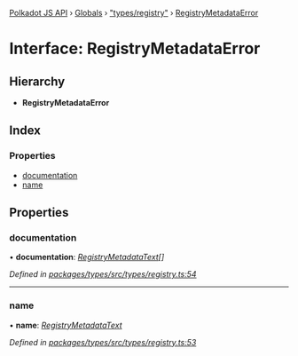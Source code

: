 [Polkadot JS API](../README.md) › [Globals](../globals.md) › ["types/registry"](../modules/_types_registry_.md) › [RegistryMetadataError](_types_registry_.registrymetadataerror.md)

# Interface: RegistryMetadataError

## Hierarchy

* **RegistryMetadataError**

## Index

### Properties

* [documentation](_types_registry_.registrymetadataerror.md#documentation)
* [name](_types_registry_.registrymetadataerror.md#name)

## Properties

###  documentation

• **documentation**: *[RegistryMetadataText](_types_registry_.registrymetadatatext.md)[]*

*Defined in [packages/types/src/types/registry.ts:54](https://github.com/polkadot-js/api/blob/c5c77c9b52/packages/types/src/types/registry.ts#L54)*

___

###  name

• **name**: *[RegistryMetadataText](_types_registry_.registrymetadatatext.md)*

*Defined in [packages/types/src/types/registry.ts:53](https://github.com/polkadot-js/api/blob/c5c77c9b52/packages/types/src/types/registry.ts#L53)*
